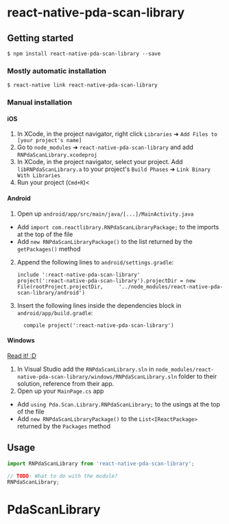 
# react-native-pda-scan-library

## Getting started

`$ npm install react-native-pda-scan-library --save`

### Mostly automatic installation

`$ react-native link react-native-pda-scan-library`

### Manual installation


#### iOS

1. In XCode, in the project navigator, right click `Libraries` ➜ `Add Files to [your project's name]`
2. Go to `node_modules` ➜ `react-native-pda-scan-library` and add `RNPdaScanLibrary.xcodeproj`
3. In XCode, in the project navigator, select your project. Add `libRNPdaScanLibrary.a` to your project's `Build Phases` ➜ `Link Binary With Libraries`
4. Run your project (`Cmd+R`)<

#### Android

1. Open up `android/app/src/main/java/[...]/MainActivity.java`
  - Add `import com.reactlibrary.RNPdaScanLibraryPackage;` to the imports at the top of the file
  - Add `new RNPdaScanLibraryPackage()` to the list returned by the `getPackages()` method
2. Append the following lines to `android/settings.gradle`:
  	```
  	include ':react-native-pda-scan-library'
  	project(':react-native-pda-scan-library').projectDir = new File(rootProject.projectDir, 	'../node_modules/react-native-pda-scan-library/android')
  	```
3. Insert the following lines inside the dependencies block in `android/app/build.gradle`:
  	```
      compile project(':react-native-pda-scan-library')
  	```

#### Windows
[Read it! :D](https://github.com/ReactWindows/react-native)

1. In Visual Studio add the `RNPdaScanLibrary.sln` in `node_modules/react-native-pda-scan-library/windows/RNPdaScanLibrary.sln` folder to their solution, reference from their app.
2. Open up your `MainPage.cs` app
  - Add `using Pda.Scan.Library.RNPdaScanLibrary;` to the usings at the top of the file
  - Add `new RNPdaScanLibraryPackage()` to the `List<IReactPackage>` returned by the `Packages` method


## Usage
```javascript
import RNPdaScanLibrary from 'react-native-pda-scan-library';

// TODO: What to do with the module?
RNPdaScanLibrary;
```
  # PdaScanLibrary
